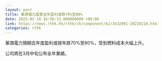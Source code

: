 ```yaml
---
layout: post
title: 華潤電力盈警去年盈利或跌70%至80%
date: 2022-02-10 16:56:13.000000000 +08:00
link: https://news.rthk.hk/rthk/ch/component/k2/1632981-20220210.htm
categories: rthk
---
```


華潤電力預期去年度盈利或按年跌70%至80%，受到燃料成本大幅上升。

公司將在3月中旬公布全年業績。
